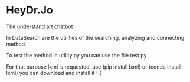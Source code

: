 # HeyDr.Jo
The understand art chatbot

In DataSearch are the utilities of the searching, analyzing and connecting method.

To test the method in utility.py you can use the file test.py

For that purpose lxml is requested, use (pip install lxml) or (conda install lxml) you can download and install it :-)

